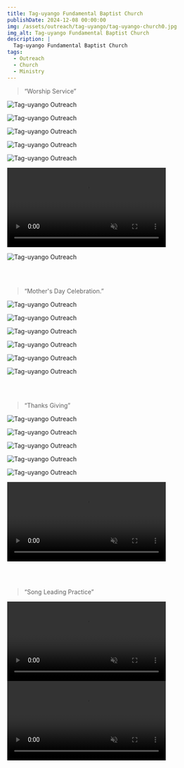 ```yaml
---
title: Tag-uyango Fundamental Baptist Church
publishDate: 2024-12-08 00:00:00
img: /assets/outreach/tag-uyango/tag-uyango-church0.jpg
img_alt: Tag-uyango Fundamental Baptist Church
description: |
  Tag-uyango Fundamental Baptist Church
tags:
  - Outreach
  - Church
  - Ministry
---
```


<Blockquote name="Tag-uyango Outreach">
“Worship Service”
</Blockquote>

![Tag-uyango Outreach](../../../public/assets/outreach/tag-uyango/tag-uyango-worship-service1.jpg)

![Tag-uyango Outreach](../../../public/assets/outreach/tag-uyango/tag-uyango-worship-service.jpg)

![Tag-uyango Outreach](../../../public/assets/outreach/tag-uyango/tag-uyango-church3.jpg)

![Tag-uyango Outreach](../../../public/assets/outreach/tag-uyango/worship.jpg)

![Tag-uyango Outreach](../../../public/assets/outreach/tag-uyango/pastor-omandap.jpg)

<div class="vidfrm"><video width="368" controls="" onmouseover="this.play()" loop muted preload="metadata"><source src="/assets/outreach/tag-uyango/tag-uyango-church-special-number.mp4" type="video/mp4"></video></div>

![Tag-uyango Outreach](../../../public/assets/outreach/tag-uyango/tag-uyango-church2.jpg)

<br/><br/>
<Blockquote name="Tag-uyango Outreach">
“Mother's Day Celebration.”
</Blockquote>

![Tag-uyango Outreach](../../../public/assets/outreach/tag-uyango/tag-uyango-mothers-day.jpg)

![Tag-uyango Outreach](../../../public/assets/outreach/tag-uyango/tag-uyango-sibagat-members.jpg)

![Tag-uyango Outreach](../../../public/assets/outreach/tag-uyango/tag-uyango-brod-paul-family.jpg)

![Tag-uyango Outreach](../../../public/assets/outreach/tag-uyango/tag-uyango-brod-julie-family.jpg)

![Tag-uyango Outreach](../../../public/assets/outreach/tag-uyango/tag-uyango-brod-danny-family.jpg)

![Tag-uyango Outreach](../../../public/assets/outreach/tag-uyango/tag-uyango-brod-lito-family.jpg)

<br/><br/>
<Blockquote name="Tag-uyango Outreach">
“Thanks Giving”
</Blockquote>

![Tag-uyango Outreach](../../../public/assets/outreach/tag-uyango/thanksgiving.jpg)

![Tag-uyango Outreach](../../../public/assets/outreach/tag-uyango/thanksgiving-prep.jpg)

![Tag-uyango Outreach](../../../public/assets/outreach/tag-uyango/thanksgiving-prep2.jpg)

![Tag-uyango Outreach](../../../public/assets/outreach/tag-uyango/thanksgiving-prep3.jpg)

![Tag-uyango Outreach](../../../public/assets/outreach/tag-uyango/tag-uyango-sibagat-members2.jpg)

<div class="vidfrm"><video width="368" controls="" onmouseover="this.play()" loop muted preload="metadata"><source src="/assets/outreach/tag-uyango/tag-uyango.mp4" type="video/mp4"></video></div>

<br/><br/>
<Blockquote name="Tag-uyango Outreach">
“Song Leading Practice”
</Blockquote>

<div class="vidfrm"><video width="368" controls="" onmouseover="this.play()" loop muted preload="metadata"><source src="/assets/outreach/tag-uyango/song-leading-practice.mp4" type="video/mp4"></video></div>

<div class="vidfrm"><video width="368" controls="" onmouseover="this.play()" loop muted preload="metadata"><source src="/assets/outreach/tag-uyango/song-leading-practice2.mp4" type="video/mp4"></video></div>
